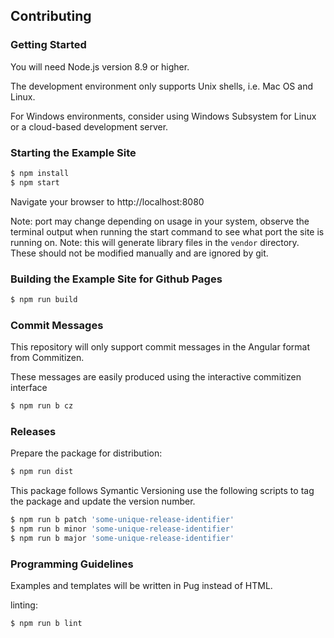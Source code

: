 ## Contributing

### Getting Started

You will need Node.js version 8.9 or higher.

The development environment only supports Unix shells, i.e. Mac OS and Linux.

For Windows environments, consider using Windows Subsystem for Linux or a cloud-based development server.

### Starting the Example Site

```bash
$ npm install
$ npm start
```

Navigate your browser to http://localhost:8080

Note: port may change depending on usage in your system, observe the terminal output when running the start command to see what port the site is running on.
Note: this will generate library files in the `vendor` directory. These should not be modified manually and are ignored by git.

### Building the Example Site for Github Pages

```bash
$ npm run build
```

### Commit Messages

This repository will only support commit messages in the Angular format from Commitizen.

These messages are easily produced using the interactive commitizen interface

```bash
$ npm run b cz
```

### Releases

Prepare the package for distribution:

```bash
$ npm run dist
```

This package follows Symantic Versioning use the following scripts to tag the package and update the version number.

```bash
$ npm run b patch 'some-unique-release-identifier'
$ npm run b minor 'some-unique-release-identifier'
$ npm run b major 'some-unique-release-identifier'
```

### Programming Guidelines

Examples and templates will be written in Pug instead of HTML.

linting:

```bash
$ npm run b lint
```
